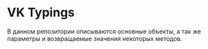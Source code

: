 # VK Typings

В данном репозитории описываются основные объекты, а так же параметры и возвращаемые значения некоторых методов.
